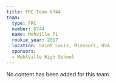 ```yaml
---
title: FRC Team 6744
team:
  type: FRC
  number: 6744
  name: Mehville Pi
  rookie_year: 2017
  location: Saint Louis, Missouri, USA
  sponsors:
  - Mehlville High School
---
```


No content has been added for this team